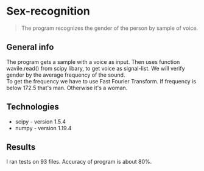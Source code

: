 # Sex-recognition
> The program recognizes the gender of the person by sample of voice.

## General info
The program gets a sample with a voice as input. Then uses function wavile.read() from scipy libary, to get voice as signal-list. We will verify gender by the average frequency of the sound.  
To get the frequency we have to use Fast Fourier Transform.
If frequency is below 172.5 that's man. 
Otherwise it's a woman.

## Technologies
* scipy - version 1.5.4
* numpy - version 1.19.4

## Results
I ran tests on 93 files. Accuracy of program is about 80%.
